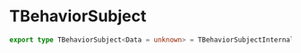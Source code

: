# TBehaviorSubject

```ts
export type TBehaviorSubject<Data = unknown> = TBehaviorSubjectInternal<Data>;
```


